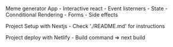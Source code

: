 Meme generator App
    - Interactive react
    - Event listerners
    - State
    - Connditional Rendering
    - Forms
    - Side effects

Project Setup with Nextjs
    - Check './README.md' for instructions


Project deploy with Netlify
    - Build command => next build